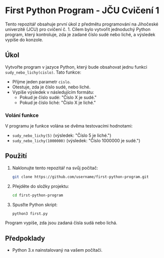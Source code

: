 
# First Python Program - JČU Cvičení 1

Tento repozitář obsahuje první úkol z předmětu programování na Jihočeské univerzitě (JCU) pro cvičení č. 1. Cílem bylo vytvořit jednoduchý Python program, který kontroluje, zda je zadané číslo sudé nebo liché, a výsledek vypíše do konzole.

## Úkol

Vytvořte program v jazyce Python, který bude obsahovat jednu funkci `sudy_nebo_lichy(cislo)`. Tato funkce:
- Přijme jeden parametr `cislo`.
- Otestuje, zda je číslo sudé, nebo liché.
- Vypíše výsledek v následujícím formátu:
  - Pokud je číslo sudé: "Číslo X je sudé."
  - Pokud je číslo liché: "Číslo X je liché."

### Volání funkce

V programu je funkce volána se dvěma testovacími hodnotami:
- `sudy_nebo_lichy(5)` (výsledek: "Číslo 5 je liché.")
- `sudy_nebo_lichy(1000000)` (výsledek: "Číslo 1000000 je sudé.")

## Použití

1. Naklonujte tento repozitář na svůj počítač:
   ```bash
   git clone https://github.com/username/first-python-program.git
   ```

2. Přejděte do složky projektu:
   ```bash
   cd first-python-program
   ```

3. Spusťte Python skript:
   ```bash
   python3 first.py
   ```

Program vypíše, zda jsou zadaná čísla sudá nebo lichá.

## Předpoklady

- Python 3.x nainstalovaný na vašem počítači.

